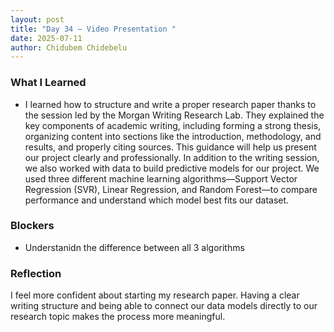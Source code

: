 ```yaml
---
layout: post
title: "Day 34 – Video Presentation "
date: 2025-07-11
author: Chidubem Chidebelu
---
```


### What I Learned
-  I learned how to structure and write a proper research paper thanks to the session led by the Morgan Writing Research Lab. They explained the key components of academic writing, including forming a strong thesis, organizing content into sections like the introduction, methodology, and results, and properly citing sources. This guidance will help us present our project clearly and professionally. In addition to the writing session, we also worked with data to build predictive models for our project. We used three different machine learning algorithms—Support Vector Regression (SVR), Linear Regression, and Random Forest—to compare performance and understand which model best fits our dataset. 

### Blockers
- Understanidn the difference between all 3 algorithms 

### Reflection
I feel more confident about starting my research paper. Having a clear writing structure and being able to connect our data models directly to our research topic makes the process more meaningful.
